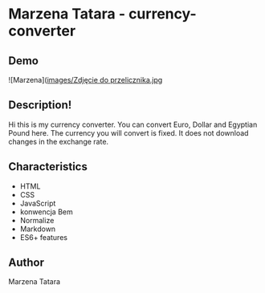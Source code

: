 
# Marzena Tatara - currency-converter

## Demo

![Marzena]([images/Zdjęcie do przelicznika.jpg](https://github.com/MarzenaTatara/currency-converter/blob/main/images/Zdj%C4%99cie)

## Description!
Hi this is my currency converter. You can convert Euro, Dollar and Egyptian Pound here. The currency you will convert is fixed. It does not download changes in the exchange rate.

## Characteristics
- HTML
- CSS
- JavaScript
- konwencja Bem
- Normalize
- Markdown
- ES6+ features

## Author
Marzena Tatara
